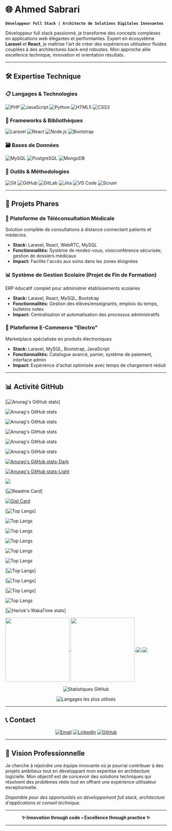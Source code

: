 # 🌐 Ahmed Sabrari  

**`Développeur Full Stack | Architecte de Solutions Digitales Innovantes`**

Développeur full stack passionné, je transforme des concepts complexes en applications web élégantes et performantes. Expert en écosystème **Laravel** et **React**, je maîtrise l'art de créer des expériences utilisateur fluides couplées à des architectures back-end robustes. Mon approche allie excellence technique, innovation et orientation résultats.

---

## 🛠️ **Expertise Technique**

### **📋 Langages & Technologies**
<div align="left">
  <img src="https://img.shields.io/badge/PHP-777BB4?style=for-the-badge&logo=php&logoColor=white" alt="PHP" />
  <img src="https://img.shields.io/badge/JavaScript-F7DF1E?style=for-the-badge&logo=javascript&logoColor=black" alt="JavaScript" />
  <img src="https://img.shields.io/badge/Python-3776AB?style=for-the-badge&logo=python&logoColor=white" alt="Python" />
  <img src="https://img.shields.io/badge/HTML5-E34F26?style=for-the-badge&logo=html5&logoColor=white" alt="HTML5" />
  <img src="https://img.shields.io/badge/CSS3-1572B6?style=for-the-badge&logo=css3&logoColor=white" alt="CSS3" />
</div>

### **🚀 Frameworks & Bibliothèques**
<div align="left">
  <img src="https://img.shields.io/badge/Laravel-FF2D20?style=for-the-badge&logo=laravel&logoColor=white" alt="Laravel" />
  <img src="https://img.shields.io/badge/React-20232A?style=for-the-badge&logo=react&logoColor=61DAFB" alt="React" />
  <img src="https://img.shields.io/badge/Node.js-339933?style=for-the-badge&logo=nodedotjs&logoColor=white" alt="Node.js" />
  <img src="https://img.shields.io/badge/Bootstrap-563D7C?style=for-the-badge&logo=bootstrap&logoColor=white" alt="Bootstrap" />
</div>

### **🗃️ Bases de Données**
<div align="left">
  <img src="https://img.shields.io/badge/MySQL-4479A1?style=for-the-badge&logo=mysql&logoColor=white" alt="MySQL" />
  <img src="https://img.shields.io/badge/PostgreSQL-4169E1?style=for-the-badge&logo=postgresql&logoColor=white" alt="PostgreSQL" />
  <img src="https://img.shields.io/badge/MongoDB-47A248?style=for-the-badge&logo=mongodb&logoColor=white" alt="MongoDB" />
</div>

### **🔧 Outils & Méthodologies**
<div align="left">
  <img src="https://img.shields.io/badge/Git-F05032?style=for-the-badge&logo=git&logoColor=white" alt="Git" />
  <img src="https://img.shields.io/badge/GitHub-181717?style=for-the-badge&logo=github&logoColor=white" alt="GitHub" />
  <img src="https://img.shields.io/badge/GitLab-FC6D26?style=for-the-badge&logo=gitlab&logoColor=white" alt="GitLab" />
  <img src="https://img.shields.io/badge/Jira-0052CC?style=for-the-badge&logo=jira&logoColor=white" alt="Jira" />
  <img src="https://img.shields.io/badge/VS_Code-007ACC?style=for-the-badge&logo=visual-studio-code&logoColor=white" alt="VS Code" />
  <img src="https://img.shields.io/badge/Scrum-6DB33F?style=for-the-badge&logo=scrumalliance&logoColor=white" alt="Scrum" />
</div>

---

## 🚀 **Projets Phares**

### **🏥 Plateforme de Téléconsultation Médicale**
Solution complète de consultations à distance connectant patients et médecins
- **Stack:** Laravel, React, WebRTC, MySQL
- **Fonctionnalités:** Système de rendez-vous, visioconférence sécurisée, gestion de dossiers médicaux
- **Impact:** Facilite l'accès aux soins dans les zones éloignées

### **📊 Système de Gestion Scolaire (Projet de Fin de Formation)**
ERP éducatif complet pour administrer établissements scolaires
- **Stack:** Laravel, React, MySQL, Bootstrap
- **Fonctionnalités:** Gestion des élèves/enseignants, emplois du temps, bulletins notes
- **Impact:** Centralisation et automatisation des processus administratifs

### **🛒 Plateforme E-Commerce "Electro"**
Marketplace spécialisée en produits électroniques
- **Stack:** Laravel, MySQL, Bootstrap, JavaScript
- **Fonctionnalités:** Catalogue avancé, panier, système de paiement, interface admin
- **Impact:** Expérience d'achat optimisée avec temps de chargement réduit

---

## 📊 **Activité GitHub**

[![Anurag's GitHub stats](https://github-readme-stats.vercel.app/api?username=ahmedsabrari)]

![Anurag's GitHub stats](https://github-readme-stats.vercel.app/api?username=ahmedsabrari&hide=contribs,prs)

![Anurag's GitHub stats](https://github-readme-stats.vercel.app/api?username=ahmedsabrari&show=reviews,discussions_started,discussions_answered,prs_merged,prs_merged_percentage)

![Anurag's GitHub stats](https://github-readme-stats.vercel.app/api?username=ahmedsabrari&show_icons=true&theme=radical)

![Anurag's GitHub stats](https://github-readme-stats.vercel.app/api?username=ahmedsabrari&show_icons=true&theme=transparent)

![Anurag's GitHub stats](https://github-readme-stats.vercel.app/api?username=ahmedsabrari&show_icons=true&bg_color=00000000)

[![Anurag's GitHub stats-Dark](https://github-readme-stats.vercel.app/api?username=ahmedsabrari&show_icons=true&theme=dark#gh-dark-mode-only)](https://github.com/anuraghazra/github-readme-stats#gh-dark-mode-only)

[![Anurag's GitHub stats-Light](https://github-readme-stats.vercel.app/api?username=ahmedsabrari&show_icons=true&theme=default#gh-light-mode-only)](https://github.com/anuraghazra/github-readme-stats#gh-light-mode-only)

<picture>
  <source
    srcset="https://github-readme-stats.vercel.app/api?username=ahmedsabrari&show_icons=true&theme=dark"
    media="(prefers-color-scheme: dark)"
  />
  <source
    srcset="https://github-readme-stats.vercel.app/api?username=ahmedsabrari&show_icons=true"
    media="(prefers-color-scheme: light), (prefers-color-scheme: no-preference)"
  />
  <img src="https://github-readme-stats.vercel.app/api?username=ahmedsabrari&show_icons=true" />
</picture>

[![Readme Card](https://github-readme-stats.vercel.app/api/pin/?username=ahmedsabrari&repo=github-readme-stats)]

[![Gist Card](https://github-readme-stats.vercel.app/api/gist?id=bbfce31e0217a3689c8d961a356cb10d)](https://gist.github.com/Yizack/bbfce31e0217a3689c8d961a356cb10d/)

[![Top Langs](https://github-readme-stats.vercel.app/api/top-langs/?username=ahmedsabrari)]

![Top Langs](https://github-readme-stats.vercel.app/api/top-langs/?username=ahmedsabrari&size_weight=0.5&count_weight=0.5)

![Top Langs](https://github-readme-stats.vercel.app/api/top-langs/?username=ahmedsabrari&exclude_repo=github-readme-stats,anuraghazra.github.io)

![Top Langs](https://github-readme-stats.vercel.app/api/top-langs/?username=ahmedsabrari&langs_count=8)

![Top Langs](https://github-readme-stats.vercel.app/api/top-langs/?username=ahmedsabrari&layout=compact)

![Top Langs](https://github-readme-stats.vercel.app/api/top-langs/?username=ahmedsabrari&layout=compact)

[![Top Langs](https://github-readme-stats.vercel.app/api/top-langs/?username=ahmedsabrari&layout=donut)]

[![Top Langs](https://github-readme-stats.vercel.app/api/top-langs/?username=ahmedsabrari&layout=donut-vertical)]

[![Top Langs](https://github-readme-stats.vercel.app/api/top-langs/?username=ahmedsabrari&layout=pie)]

![Top Langs](https://github-readme-stats.vercel.app/api/top-langs/?username=ahmedsabrari&hide_progress=true)

[![Harlok's WakaTime stats](https://github-readme-stats.vercel.app/api/wakatime?username=ffflabs)]

<a href="https://github.com/anuraghazra/github-readme-stats">
  <img height=200 align="center" src="https://github-readme-stats.vercel.app/api?username=ahmedsabrari" />
</a>
<a href="https://github.com/anuraghazra/convoychat">
  <img height=200 align="center" src="https://github-readme-stats.vercel.app/api/top-langs?username=ahmedsabrari&layout=compact&langs_count=8&card_width=320" />
</a>
<a href="https://github.com/anuraghazra/github-readme-stats">
  <img align="center" src="https://github-readme-stats.vercel.app/api/pin/?username=ahmedsabrari&repo=github-readme-stats" />
</a>
<a href="https://github.com/anuraghazra/convoychat">
  <img align="center" src="https://github-readme-stats.vercel.app/api/pin/?username=ahmedsabrari&repo=convoychat" />
</a>

<div align="center"> 

![Statistiques GitHub](https://github-readme-stats.vercel.app/api?username=ahmedsabrari&show_icons=true&theme=radical&count_private=true)
  
![Langages les plus utilisés](https://github-readme-stats.vercel.app/api/top-langs/?username=ahmedsabrari&layout=compact&theme=radical&langs_count=8)

</div>

---

## 📞 **Contact**

<div align="center">

[![Email](https://img.shields.io/badge/Email-sabrari.ahmed0@gmail.com-D14836?style=for-the-badge&logo=gmail&logoColor=white)](mailto:sabrari.ahmed0@gmail.com)
[![LinkedIn](https://img.shields.io/badge/LinkedIn-Ahmed_Sabrari-0077B5?style=for-the-badge&logo=linkedin&logoColor=white)](https://www.linkedin.com/in/ahmedsabrari)
[![GitHub](https://img.shields.io/badge/GitHub-ahmedsabrar-181717?style=for-the-badge&logo=github&logoColor=white)](https://github.com/ahmedsabrari)

</div>

---

## 🎯 **Vision Professionnelle**

Je cherche à rejoindre une équipe innovante où je pourrai contribuer à des projets ambitieux tout en développant mon expertise en architecture logicielle. Mon objectif est de concevoir des solutions techniques qui résolvent des problèmes réels tout en offrant une expérience utilisateur exceptionnelle.

*Disponible pour des opportunités en développement full stack, architecture d'applications et conseil technique.*

---

<div align="center">

**✨ Innovation through code • Excellence through practice ✨**

</div>

---
